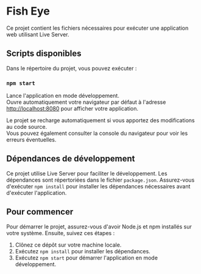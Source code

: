 # Fish Eye

Ce projet contient les fichiers nécessaires pour exécuter une application web utilisant Live Server.

## Scripts disponibles

Dans le répertoire du projet, vous pouvez exécuter :

### `npm start`

Lance l'application en mode développement.\
Ouvre automatiquement votre navigateur par défaut à l'adresse [http://localhost:8080](http://localhost:8080) pour afficher votre application.

Le projet se recharge automatiquement si vous apportez des modifications au code source.\
Vous pouvez également consulter la console du navigateur pour voir les erreurs éventuelles.

## Dépendances de développement

Ce projet utilise Live Server pour faciliter le développement. Les dépendances sont répertoriées dans le fichier `package.json`. Assurez-vous d'exécuter `npm install` pour installer les dépendances nécessaires avant d'exécuter l'application.

## Pour commencer

Pour démarrer le projet, assurez-vous d'avoir Node.js et npm installés sur votre système. Ensuite, suivez ces étapes :

1. Clônez ce dépôt sur votre machine locale.
2. Exécutez `npm install` pour installer les dépendances.
3. Exécutez `npm start` pour démarrer l'application en mode développement.
